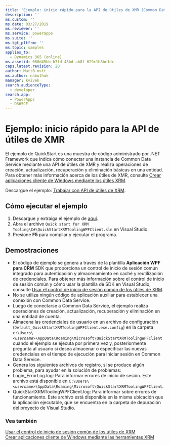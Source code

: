 ```yaml
---
title: 'Ejemplo: inicio rápido para la API de útiles de XMR (Common Data Service) | Microsoft Docs'
description: ''
ms.custom: ''
ms.date: 03/27/2019
ms.reviewer: ''
ms.service: powerapps
ms.suite: ''
ms.tgt_pltfrm: ''
ms.topic: samples
applies_to:
  - Dynamics 365 (online)
ms.assetid: 060d45bb-b7fd-48bd-ab8f-629c1b8bc1dc
caps.latest.revision: 20
author: MattB-msft
ms.author: nabuthuk
manager: kvivek
search.audienceType:
  - developer
search.app:
  - PowerApps
  - D365CE
---
```

# <a name="sample-quick-start-for-xrm-tooling-api"></a>Ejemplo: inicio rápido para la API de útiles de XMR

El ejemplo de QuickStart es una muestra de código administrado por .NET Framework que indica cómo conectar una instancia de Common Data Service mediante una API de útiles de XMR y realiza operaciones de creación, actualización, recuperación y eliminación básicas en una entidad. Para obtener más información acerca de los útiles de XMR, consulte [Crear aplicaciones cliente de Windows mediante los útiles XRM](build-windows-client-applications-xrm-tools.md).

Descargue el ejemplo: [Trabajar con API de útiles de XRM](https://github.com/Microsoft/PowerApps-Samples/tree/master/cds/Xrm%20Tooling/Quick%20start%20for%20XRM%20Tooling).

## <a name="how-to-run-the-sample"></a>Cómo ejecutar el ejemplo

1. Descargue y extraiga el ejemplo de [aquí](https://github.com/Microsoft/PowerApps-Samples/tree/master/cds/Xrm%20Tooling/Quick%20start%20for%20XRM%20Tooling).  
1. Abra el archivo `Quick start for XRM Tooling\C#\QuickStartXRMToolingWPFClient.sln` en Visual Studio.  
1. Presione **F5** para compilar y ejecutar el programa.  


## <a name="demonstrates"></a>Demostraciones

- El código de ejemplo se genera a través de la plantilla **Aplicación WPF para CRM** SDK que proporciona un control de inicio de sesión común integrado para autenticación y almacenamiento en caché y reutilización de credenciales. Para obtener más información sobre el control de inicio de sesión común y cómo usar la plantilla de SDK en Visual Studio, consulte [Usar el control de inicio de sesión común de los útiles de XRM](use-xrm-tooling-common-login-control-client-applications.md).  
- No se utiliza ningún código de aplicación auxiliar para establecer una conexión con Common Data Service.  
- Luego de conectarse a Common Data Service, el ejemplo realiza operaciones de creación, actualización, recuperación y eliminación en una entidad de cuenta.  
- Almacena las credenciales de usuario en un archivo de configuración (`Default_QuickStartXRMToolingWPFClient.exe.config`) en la carpeta `c:\Users\`*`<username>`*`\AppData\Roaming\Microsoft\QuickStartXRMToolingWPFClient` cuando el ejemplo se ejecuta por primera vez y, posteriormente pregunta al usuario si desea almacenar o especificar las nuevas credenciales en el tiempo de ejecución para iniciar sesión en Common Data Service.  
- Genera los siguientes archivos de registro, si se produce algún problema, para ayudar en la solución de problemas:  
- Login_ErrorLog.log: Para informar errores de inicio de sesión. Este archivo está disponible en `C:\Users\`*`<username>`*`\AppData\Roaming\Microsoft\QuickStartXRMToolingWPFClient`.  
- QuickStartXRMToolingWPFClient.log: Para informar sobre errores de funcionamiento. Este archivo está disponible en la misma ubicación que la aplicación ejecutable, que se encuentra en la carpeta de depuración del proyecto de Visual Studio.  

### <a name="see-also"></a>Vea también

[Usar el control de inicio de sesión común de los útiles de XRM](use-xrm-tooling-common-login-control-client-applications.md)<br />
[Crear aplicaciones cliente de Windows mediante las herramientas XRM](build-windows-client-applications-xrm-tools.md)<br />

